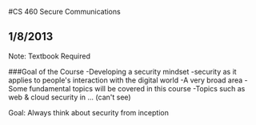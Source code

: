 #CS 460 Secure Communications
## 1/8/2013

  Note: Textbook Required

###Goal of the Course
-Developing a security mindset
 -security as it applies to people's interaction with the digital world
-A very broad area
 -Some fundamental topics will be covered in this course
 -Topics such as web & cloud security in ... (can't see)
    
   Goal:  Always think about security from inception

